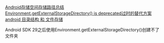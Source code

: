 [Android存储空间存储路径总结](https://blog.csdn.net/hxl517116279/article/details/90607250)   
[Environment.getExternalStorageDirectory() is deprecated过时的替代方案](https://blog.csdn.net/shving/article/details/101057082)  
[android 目录结构 和 文件存储](https://blog.csdn.net/CAir2/article/details/106668399) 

Android SDK 29之后使用Environment.getExternalStorageDirectory()创建不了文件夹
